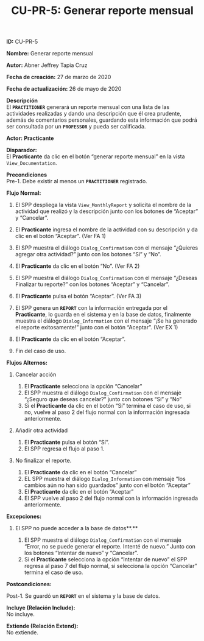 ﻿---
layout: page
title: "CU-PR-5: Generar reporte mensual"
permalink: /design-specification/uc-descriptions/practitioner/cu-pr-5/
hide_hero: true
---

**ID:** CU-PR-5

**Nombre:** Generar reporte mensual

**Autor:** Abner Jeffrey Tapia Cruz

**Fecha de creación:** 27 de marzo de 2020

**Fecha de actualización:** 26 de mayo de 2020

**Descripción**  
El **`PRACTITIONER`** generará un reporte mensual con una lista de las actividades realizadas y dando una descripción que él crea prudente, además de comentarios personales, guardando esta información que podrá ser consultada por un **`PROFESSOR`** y pueda ser calificada.

**Actor:** **Practicante**

**Disparador:**  
El **Practicante** da clic en el botón “generar reporte mensual” en la vista `View_Documentation`.

**Precondiciones**  
Pre-1. Debe existir al menos un **`PRACTITIONER`** registrado.

**Flujo Normal:**  
1. El SPP despliega la vista `View_MonthlyReport` y solicita el nombre de la actividad que realizó y la descripción junto con los botones de “Aceptar” y “Cancelar”.

2. El **Practicante** ingresa el nombre de la actividad con su descripción y da clic en el botón “Aceptar”. (Ver FA 1)

3. El SPP muestra el diálogo `Dialog_Confirmation` con el mensaje “¿Quieres agregar otra actividad?” junto con los botones “Sí” y “No”.

4. El **Practicante** da clic en el botón “No”. (Ver FA 2)

5. El SPP muestra el diálogo `Dialog_Confirmation` con el mensaje “¿Deseas Finalizar tu reporte?” con los botones “Aceptar” y “Cancelar”.

6. El **Practicante** pulsa el botón “Aceptar”. (Ver FA 3)

7. El SPP genera un **`REPORT`** con la información entregada por el **Practicante**, lo guarda en el sistema y en la base de datos, finalmente muestra el diálogo `Dialog_Information` con el mensaje “¡Se ha generado el reporte exitosamente!” junto con el botón “Aceptar”. (Ver EX 1)

8. El **Practicante** da clic en el botón “Aceptar”.

9. Fin del caso de uso.

**Flujos Alternos:**  

1. Cancelar acción

	1. El **Practicante** selecciona la opción “Cancelar”
	2. El SPP muestra el diálogo `Dialog_Confirmation` con el mensaje “¿Seguro que deseas cancelar?” junto con botones “Sí” y “No”
	3. Si el **Practicante** da clic en el botón “Sí” termina el caso de uso, si no, vuelve al paso 2 del flujo normal con la información ingresada anteriormente.

2. Añadir otra actividad

	1. El **Practicante** pulsa el botón “Sí”.
	2. El SPP regresa el flujo al paso 1.

3. No finalizar el reporte.

	1. El **Practicante** da clic en el botón “Cancelar”
	2. EL SPP muestra el diálogo `Dialog_Information` con mensaje “los cambios aún no han sido guardados” junto con el botón “Aceptar”
	3. El **Practicante** da clic en el botón “Aceptar”
	4. El SPP vuelve al paso 2 del flujo normal con la información ingresada anteriormente.

**Excepciones:**  

1. El SPP no puede acceder a la base de datos**.**

	1. El SPP muestra el diálogo `Dialog_Confirmation` con el mensaje “Error, no se puede generar el reporte. Intenté de nuevo.” Junto con los botones “Intentar de nuevo” y “Cancelar”.
	2. Si el **Practicante** selecciona la opción “Intentar de nuevo” el SPP regresa al paso 7 del flujo normal, si selecciona la opción “Cancelar” termina el caso de uso.

**Postcondiciones:**  

Post-1. Se guardó un **`REPORT`** en el sistema y la base de datos.

**Incluye (Relación Include):**  
No incluye.

**Extiende (Relación Extend):**  
No extiende.
